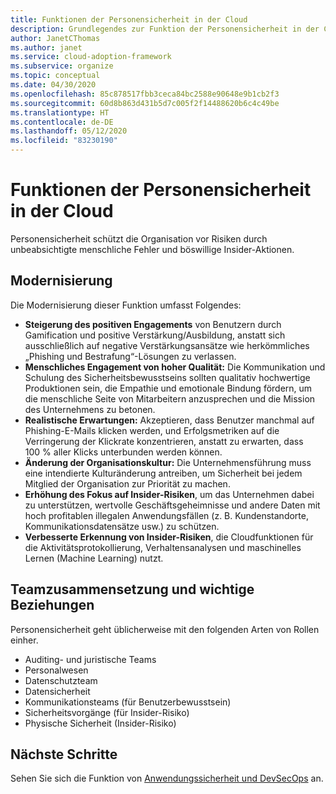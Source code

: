 ```yaml
---
title: Funktionen der Personensicherheit in der Cloud
description: Grundlegendes zur Funktion der Personensicherheit in der Cloud.
author: JanetCThomas
ms.author: janet
ms.service: cloud-adoption-framework
ms.subservice: organize
ms.topic: conceptual
ms.date: 04/30/2020
ms.openlocfilehash: 85c878517fbb3ceca84bc2588e90648e9b1cb2f3
ms.sourcegitcommit: 60d8b863d431b5d7c005f2f14488620b6c4c49be
ms.translationtype: HT
ms.contentlocale: de-DE
ms.lasthandoff: 05/12/2020
ms.locfileid: "83230190"
---
```

# <a name="functions-of-a-people-security-in-the-cloud"></a>Funktionen der Personensicherheit in der Cloud

Personensicherheit schützt die Organisation vor Risiken durch unbeabsichtigte menschliche Fehler und böswillige Insider-Aktionen.

## <a name="modernization"></a>Modernisierung

Die Modernisierung dieser Funktion umfasst Folgendes:

- **Steigerung des positiven Engagements** von Benutzern durch Gamification und positive Verstärkung/Ausbildung, anstatt sich ausschließlich auf negative Verstärkungsansätze wie herkömmliches „Phishing und Bestrafung“-Lösungen zu verlassen.
- **Menschliches Engagement von hoher Qualität:** Die Kommunikation und Schulung des Sicherheitsbewusstseins sollten qualitativ hochwertige Produktionen sein, die Empathie und emotionale Bindung fördern, um die menschliche Seite von Mitarbeitern anzusprechen und die Mission des Unternehmens zu betonen.
- **Realistische Erwartungen:** Akzeptieren, dass Benutzer manchmal auf Phishing-E-Mails klicken werden, und Erfolgsmetriken auf die Verringerung der Klickrate konzentrieren, anstatt zu erwarten, dass 100 % aller Klicks unterbunden werden können.
- **Änderung der Organisationskultur:** Die Unternehmensführung muss eine intendierte Kulturänderung antreiben, um Sicherheit bei jedem Mitglied der Organisation zur Priorität zu machen.
- **Erhöhung des Fokus auf Insider-Risiken**, um das Unternehmen dabei zu unterstützen, wertvolle Geschäftsgeheimnisse und andere Daten mit hoch profitablen illegalen Anwendungsfällen (z. B. Kundenstandorte, Kommunikationsdatensätze usw.) zu schützen.
- **Verbesserte Erkennung von Insider-Risiken**, die Cloudfunktionen für die Aktivitätsprotokollierung, Verhaltensanalysen und maschinelles Lernen (Machine Learning) nutzt.

## <a name="team-composition-and-key-relationships"></a>Teamzusammensetzung und wichtige Beziehungen

Personensicherheit geht üblicherweise mit den folgenden Arten von Rollen einher.

- Auditing- und juristische Teams
- Personalwesen
- Datenschutzteam
- Datensicherheit
- Kommunikationsteams (für Benutzerbewusstsein)
- Sicherheitsvorgänge (für Insider-Risiko)
- Physische Sicherheit (Insider-Risiko)

## <a name="next-steps"></a>Nächste Schritte

Sehen Sie sich die Funktion von [Anwendungssicherheit und DevSecOps](./cloud-security-apsec-devsecops.md) an.
